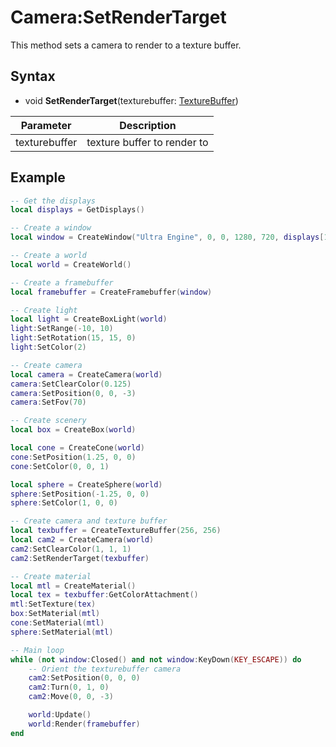 # Camera:SetRenderTarget

This method sets a camera to render to a texture buffer.

## Syntax

- void **SetRenderTarget**(texturebuffer: [TextureBuffer](TextureBuffer.md))

| Parameter | Description |
| --- | --- |
| texturebuffer | texture buffer to render to |

## Example

```lua
-- Get the displays
local displays = GetDisplays()

-- Create a window
local window = CreateWindow("Ultra Engine", 0, 0, 1280, 720, displays[1], WINDOW_CENTER | WINDOW_TITLEBAR)

-- Create a world
local world = CreateWorld()

-- Create a framebuffer
local framebuffer = CreateFramebuffer(window)

-- Create light
local light = CreateBoxLight(world)
light:SetRange(-10, 10)
light:SetRotation(15, 15, 0)
light:SetColor(2)

-- Create camera
local camera = CreateCamera(world)
camera:SetClearColor(0.125)
camera:SetPosition(0, 0, -3)
camera:SetFov(70)

-- Create scenery
local box = CreateBox(world)

local cone = CreateCone(world)
cone:SetPosition(1.25, 0, 0)
cone:SetColor(0, 0, 1)

local sphere = CreateSphere(world)
sphere:SetPosition(-1.25, 0, 0)
sphere:SetColor(1, 0, 0)

-- Create camera and texture buffer
local texbuffer = CreateTextureBuffer(256, 256)
local cam2 = CreateCamera(world)
cam2:SetClearColor(1, 1, 1)
cam2:SetRenderTarget(texbuffer)

-- Create material
local mtl = CreateMaterial()
local tex = texbuffer:GetColorAttachment()
mtl:SetTexture(tex)
box:SetMaterial(mtl)
cone:SetMaterial(mtl)
sphere:SetMaterial(mtl)

-- Main loop
while (not window:Closed() and not window:KeyDown(KEY_ESCAPE)) do
    -- Orient the texturebuffer camera
    cam2:SetPosition(0, 0, 0)
    cam2:Turn(0, 1, 0)
    cam2:Move(0, 0, -3)

    world:Update()
    world:Render(framebuffer)
end
```
